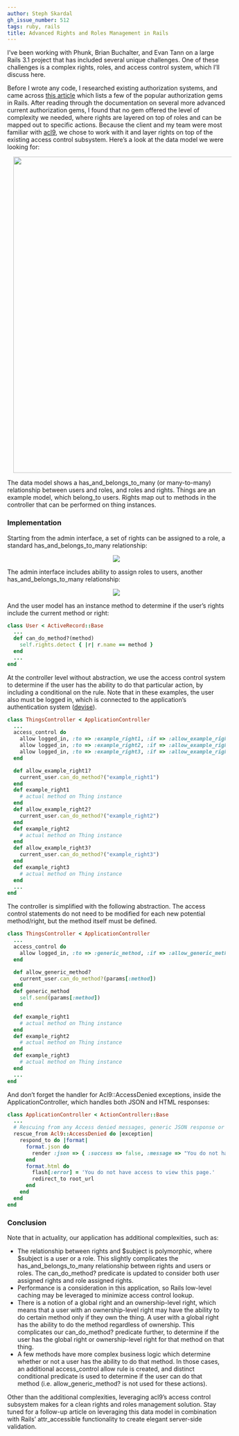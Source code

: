 ```yaml
---
author: Steph Skardal
gh_issue_number: 512
tags: ruby, rails
title: Advanced Rights and Roles Management in Rails
---
```


I’ve been working with Phunk, Brian Buchalter, and Evan Tann on a large Rails 3.1 project that has included several unique challenges. One of these challenges is a complex rights, roles, and access control system, which I’ll discuss here.

Before I wrote any code, I researched existing authorization systems, and came across [this article](http://steffenbartsch.com/blog/2008/08/rails-authorization-plugins/) which lists a few of the popular authorization gems in Rails. After reading through the documentation on several more advanced current authorization gems, I found that no gem offered the level of complexity we needed, where rights are layered on top of roles and can be mapped out to specific actions. Because the client and my team were most familiar with [acl9](https://github.com/be9/acl9), we chose to work with it and layer rights on top of the existing access control subsystem. Here’s a look at the data model we were looking for:

<div class="separator" style="clear: both; text-align: center;">
<a href="/blog/2011/11/11/advanced-rights-roles-management-rails/image-0-big.png" imageanchor="1" style="margin-left:1em; margin-right:1em"><img border="0" src="/blog/2011/11/11/advanced-rights-roles-management-rails/image-0.png" width="730"/></a></div>

The data model shows a has_and_belongs_to_many (or many-to-many) relationship between users and roles, and roles and rights. Things are an example model, which belong_to users. Rights map out to methods in the controller that can be performed on thing instances.

### Implementation

Starting from the admin interface, a set of rights can be assigned to a role, a standard has_and_belongs_to_many relationship:

<div class="separator" style="clear: both; text-align: center;">
<a href="/blog/2011/11/11/advanced-rights-roles-management-rails/image-1-big.png" imageanchor="1" style="margin-left:1em; margin-right:1em"><img border="0" src="/blog/2011/11/11/advanced-rights-roles-management-rails/image-1.png"/></a></div>

The admin interface includes ability to assign roles to users, another has_and_belongs_to_many relationship:

<div class="separator" style="clear: both; text-align: center;">
<a href="/blog/2011/11/11/advanced-rights-roles-management-rails/image-2-big.png" imageanchor="1" style="margin-left:1em; margin-right:1em"><img border="0" src="/blog/2011/11/11/advanced-rights-roles-management-rails/image-2.png"/></a></div>

And the user model has an instance method to determine if the user’s rights include the current method or right:

```ruby
class User < ActiveRecord::Base
  ...
  def can_do_method?(method)
    self.rights.detect { |r| r.name == method }
  end
  ...
end
```

At the controller level without abstraction, we use the access control system to determine if the user has the ability to do that particular action, by including a conditional on the rule. Note that in these examples, the user also must be logged in, which is connected to the application’s authentication system ([devise](https://github.com/plataformatec/devise)).

```ruby
class ThingsController < ApplicationController
  ...
  access_control do
    allow logged_in, :to => :example_right1, :if => :allow_example_right1?
    allow logged_in, :to => :example_right2, :if => :allow_example_right2?
    allow logged_in, :to => :example_right3, :if => :allow_example_right3?
  end

  def allow_example_right1?
    current_user.can_do_method?("example_right1")
  end
  def example_right1
    # actual method on Thing instance
  end
  def allow_example_right2?
    current_user.can_do_method?("example_right2")
  end
  def example_right2
    # actual method on Thing instance
  end
  def allow_example_right3?
    current_user.can_do_method?("example_right3")
  end
  def example_right3
    # actual method on Thing instance
  end
  ...
end
```

The controller is simplified with the following abstraction. The access control statements do not need to be modified for each new potential method/right, but the method itself must be defined.

```ruby
class ThingsController < ApplicationController
  ...
  access_control do
    allow logged_in, :to => :generic_method, :if => :allow_generic_method?
  end

  def allow_generic_method?
    current_user.can_do_method?(params[:method])
  end
  def generic_method
    self.send(params[:method])
  end

  def example_right1
    # actual method on Thing instance
  end
  def example_right2
    # actual method on Thing instance
  end
  def example_right3
    # actual method on Thing instance
  end
  ...
end
```

And don’t forget the handler for Acl9::AccessDenied exceptions, inside the ApplicationController, which handles both JSON and HTML responses:

```ruby
class ApplicationController < ActionController::Base
  ...
  # Rescuing from any Access denied messages, generic JSON response or redirect and flash message
  rescue_from Acl9::AccessDenied do |exception|
    respond_to do |format|
      format.json do
        render :json => { :success => false, :message => "You do not have access to do this action." }
      end
      format.html do
        flash[:error] = 'You do not have access to view this page.'
        redirect_to root_url
      end
    end
  end
end
```

### Conclusion

Note that in actuality, our application has additional complexities, such as:

- The relationship between rights and $subject is polymorphic, where $subject is a user or a role. This slightly complicates the has_and_belongs_to_many relationship between rights and users or roles. The can_do_method? predicate is updated to consider both user assigned rights and role assigned rights.
- Performance is a consideration in this application, so Rails low-level caching may be leveraged to minimize access control lookup.
- There is a notion of a global right and an ownership-level right, which means that a user with an ownership-level right may have the ability to do certain method only if they own the thing. A user with a global right has the ability to do the method regardless of ownership. This complicates our can_do_method? predicate further, to determine if the user has the global right or ownership-level right for that method on that thing.
- A few methods have more complex business logic which determine whether or not a user has the ability to do that method. In those cases, an additional access_control allow rule is created, and distinct conditional predicate is used to determine if the user can do that method (i.e. allow_generic_method? is not used for these actions).

Other than the additional complexities, leveraging acl9’s access control subsystem makes for a clean rights and roles management solution. Stay tuned for a follow-up article on leveraging this data model in combination with Rails’ attr_accessible functionality to create elegant server-side validation.
